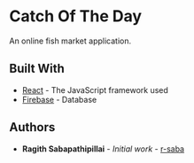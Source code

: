 # Catch Of The Day

An online fish market application.

## Built With

* [React](https://reactjs.org/) - The JavaScript framework used
* [Firebase](https://firebase.google.com/) - Database

## Authors

* **Ragith Sabapathipillai** - *Initial work* - [r-saba](https://github.com/r-saba)

